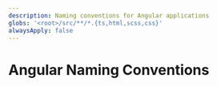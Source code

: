 ```yaml
---
description: Naming conventions for Angular applications
globs: '<root>/src/**/*.{ts,html,scss,css}'
alwaysApply: false
---
```


# Angular Naming Conventions

<!--
TODO: Add content for Angular naming conventions.
Follow unified schema guidelines.
-->
